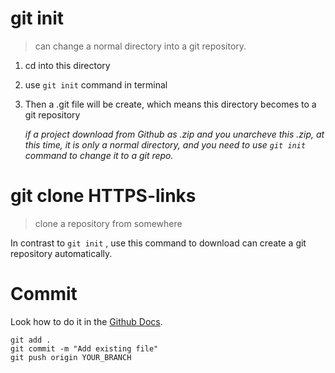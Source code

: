 # git init

> can change a normal directory into a git repository.

1. cd into this directory

2. use ```git init``` command in terminal

3. Then a .git file will be create, which means this directory becomes to a git repository

   *if a project download from Github as .zip and you unarcheve this .zip, at this time, it is only a normal directory, and you need to use ```git init``` command to change it to a git repo.*



# git clone HTTPS-links

> clone a repository from somewhere

In contrast to ```git init``` , use this command to download can create a git repository automatically.



# Commit

Look how to do it in the [Github Docs](https://docs.github.com/en/repositories/working-with-files/managing-files/adding-a-file-to-a-repository#adding-a-file-to-a-repository-using-the-command-line).

```
git add .
git commit -m "Add existing file"
git push origin YOUR_BRANCH
```

